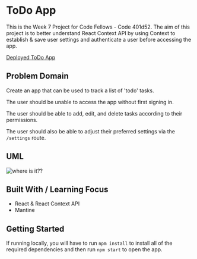 # ToDo App
This is the Week 7 Project for Code Fellows - Code 401d52. The aim of this project is to better understand React Context API by using Context to establish & save user settings and authenticate a user before accessing the app.

[Deployed ToDo App](https://kmillerdev-todo.netlify.app)

## Problem Domain

Create an app that can be used to track a list of 'todo' tasks.

The user should be unable to access the app without first signing in.

The user should be able to add, edit, and delete tasks according to their permissions.

The user should also be able to adjust their preferred settings via the `/settings` route.

## UML

![where is it??](https://media.tenor.com/cDJErRcpBXEAAAAC/idk-shrug.gif)

## Built With / Learning Focus

- React & React Context API
- Mantine

## Getting Started

If running locally, you will have to run `npm install` to install all of the required dependencies and then run `npm start` to open the app.